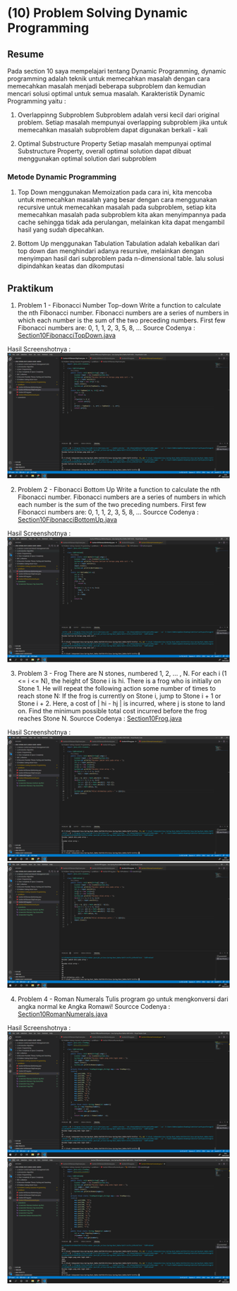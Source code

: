 # **(10) Problem Solving Dynamic Programming**

## **Resume**
Pada section 10 saya mempelajari tentang Dynamic Programming, dynamic programming adalah teknik untuk memecahkan masalah dengan cara memecahkan masalah menjadi beberapa subproblem dan kemudian mencari solusi optimal untuk semua masalah.
Karakteristik Dynamic Programming yaitu :

1. Overlappinng Subproblem 
Subproblem adalah versi kecil dari original problem. Setiap masalah mempunyai overlapping subproblem jika untuk memecahkan masalah subproblem dapat digunakan berkali - kali

2. Optimal Substructure Property
Setiap masalah mempunyai optimal Substructure Property, overall optimal solution dapat dibuat menggunakan optimal solution dari subproblem

### Metode Dynamic Programming
1. Top Down menggunakan Memoization
pada cara ini, kita mencoba untuk memecahkan masalah yang besar dengan cara menggunakan recursive untuk memecahkan masalah pada subproblem, setiap kita memecahkan masalah pada subproblem kita akan menyimpannya pada cache sehingga tidak ada perulangan, melainkan kita dapat mengambil hasil yang sudah dipecahkan.

2. Bottom Up menggunakan Tabulation
Tabulation adalah kebalikan dari top down dan menghindari adanya resursive, melainkan dengan menyimpan hasil dari subproblem pada n-dimensional table. lalu solusi dipindahkan keatas dan dikomputasi

## **Praktikum**
1. Problem 1 - Fibonacci Number Top-down
Write a function to calculate the nth Fibonacci number.
Fibonacci numbers are a series of numbers in which each number is the sum of the two preceding numbers. First few Fibonacci numbers are: 0, 1, 1, 2, 3, 5, 8, …
Source Codenya : [Section10FibonacciTopDown.java](https://github.com/RakhaRafifA/Java-Spring-Boot_Rakha-Rafif-Arifin/blob/4c2f17fcaf39e908f02c86413f4d1b85a34c1c27/10_Problem%20Solving%20Dynamic%20Programming/praktikum/Section10FibonacciTopDown.java)

Hasil Screenshotnya : ![Section10FibonacciTopDown.java](https://github.com/RakhaRafifA/Java-Spring-Boot_Rakha-Rafif-Arifin/blob/4c2f17fcaf39e908f02c86413f4d1b85a34c1c27/10_Problem%20Solving%20Dynamic%20Programming/screenshots/Screenshot%20Fibonacci%20Top%20Down.PNG)

2. Problem 2 - Fibonacci Bottom Up
Write a function to calculate the nth Fibonacci number.
Fibonacci numbers are a series of numbers in which each number is the sum of the two preceding numbers. First few Fibonacci numbers are: 0, 1, 1, 2, 3, 5, 8, …
Sourcce Codenya : [Section10FibonacciBottomUp.java](https://github.com/RakhaRafifA/Java-Spring-Boot_Rakha-Rafif-Arifin/blob/4c2f17fcaf39e908f02c86413f4d1b85a34c1c27/10_Problem%20Solving%20Dynamic%20Programming/praktikum/Section10FibonacciTopDown.java)

Hasil Screenshotnya : ![Section10FibonacciBottomUp.java](https://github.com/RakhaRafifA/Java-Spring-Boot_Rakha-Rafif-Arifin/blob/4c2f17fcaf39e908f02c86413f4d1b85a34c1c27/10_Problem%20Solving%20Dynamic%20Programming/screenshots/Screenshot%20Fibonacci%20bottom%20Up.PNG)

3. Problem 3 - Frog
There are N stones, numbered 1, 2, … , N. For each i (1 <= i <= N), the height of Stone i is hi.
There is a frog who is initially on Stone 1. He will repeat the following action some number of times to reach stone N:
If the frog is currently on Stone i, jump to Stone i + 1 or Stone i + 2. Here, a cost of | hi - hj | is incurred, where j is stone to land on. Find the minimum possible total cost incurred before the frog reaches Stone N.
Sourcce Codenya : [Section10Frog.java](https://github.com/RakhaRafifA/Java-Spring-Boot_Rakha-Rafif-Arifin/blob/4c2f17fcaf39e908f02c86413f4d1b85a34c1c27/10_Problem%20Solving%20Dynamic%20Programming/praktikum/Section10Frog.java)

Hasil Screenshotnya : ![Section10Frog.java](https://github.com/RakhaRafifA/Java-Spring-Boot_Rakha-Rafif-Arifin/blob/4c2f17fcaf39e908f02c86413f4d1b85a34c1c27/10_Problem%20Solving%20Dynamic%20Programming/screenshots/Screenshot%20Frog.PNG)
![Section10Frog.java](https://github.com/RakhaRafifA/Java-Spring-Boot_Rakha-Rafif-Arifin/blob/4c2f17fcaf39e908f02c86413f4d1b85a34c1c27/10_Problem%20Solving%20Dynamic%20Programming/screenshots/Screenshot%20Frog%202.PNG)

4. Problem 4 - Roman Numerals
Tulis program go untuk mengkonversi dari angka normal ke Angka Romawi!
Sourcce Codenya : [Section10RomanNumerals.java](https://github.com/RakhaRafifA/Java-Spring-Boot_Rakha-Rafif-Arifin/blob/4c2f17fcaf39e908f02c86413f4d1b85a34c1c27/10_Problem%20Solving%20Dynamic%20Programming/praktikum/Section10RomanNumerals.java)

Hasil Screenshotnya : ![Section10RomanNumerals.java](https://github.com/RakhaRafifA/Java-Spring-Boot_Rakha-Rafif-Arifin/blob/4c2f17fcaf39e908f02c86413f4d1b85a34c1c27/10_Problem%20Solving%20Dynamic%20Programming/screenshots/Screenshot%20Roman%20Numerals.PNG)
![Section10RomanNumerals.java](https://github.com/RakhaRafifA/Java-Spring-Boot_Rakha-Rafif-Arifin/blob/4c2f17fcaf39e908f02c86413f4d1b85a34c1c27/10_Problem%20Solving%20Dynamic%20Programming/screenshots/Screenshot%20Roman%20Numerals%202.PNG)